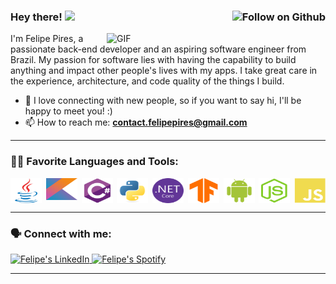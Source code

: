 ### Hey there! <img src="https://media.giphy.com/media/hvRJCLFzcasrR4ia7z/giphy.gif" width="25px"><a href="https://github.com/piresflp/"><img align="right" src="https://img.shields.io/github/followers/piresflp?style=social&logo=github" alt="Follow on Github"></a>

<img align="right" alt="GIF" src="https://res.cloudinary.com/practicaldev/image/fetch/s--uxqgfA7M--/c_limit%2Cf_auto%2Cfl_progressive%2Cq_66%2Cw_880/https://dev-to-uploads.s3.amazonaws.com/uploads/articles/idrudmils3eo9di1a59u.gif" width="350px" height=""/>

I'm Felipe Pires, a passionate back-end developer and an aspiring software engineer from Brazil. My passion for software lies with having the capability to build anything and impact other people's lives with my apps. I take great care in the experience, architecture, and code quality of the things I build.


- 💬 I love connecting with new people, so if you want to say hi, I'll be happy to meet you! :)
-  📫 How to reach me: **contact.felipepires@gmail.com**

---
### 👨‍💻 Favorite Languages and Tools:
<div style="display: flex; justify-content: space-between;">
	 <img align="center" title="Java" alt="" height="40" width="50" src="https://raw.githubusercontent.com/devicons/devicon/master/icons/java/java-original.svg">
	 <img align="center" title="Kotlin" alt="" height="35" width="50" src="https://raw.githubusercontent.com/devicons/devicon/00f02ef57fb7601fd1ddcc2fe6fe670fef3ae3e4/icons/kotlin/kotlin-original.svg">	 
  <img align="center" title="Csharp" alt="" height="40" width="50" src="https://raw.githubusercontent.com/devicons/devicon/master/icons/csharp/csharp-original.svg">
  <img align="center" title="Python" alt="" height="40" width="50" src="https://raw.githubusercontent.com/devicons/devicon/master/icons/python/python-original.svg">
  <img align="center" title="ASP.NET" alt="" height="40" width="50" src="https://raw.githubusercontent.com/devicons/devicon/master/icons/dotnetcore/dotnetcore-original.svg">  
  <img align="center" title="Tensorflow" alt="" height="40" width="50" src="https://raw.githubusercontent.com/devicons/devicon/00f02ef57fb7601fd1ddcc2fe6fe670fef3ae3e4/icons/tensorflow/tensorflow-original.svg">
  <img align="center" title="Android" alt="" height="40" width="50" src="https://raw.githubusercontent.com/devicons/devicon/00f02ef57fb7601fd1ddcc2fe6fe670fef3ae3e4/icons/android/android-original.svg"> 
  <img align="center" title="NodeJS" alt="" height="40" width="50" src="https://raw.githubusercontent.com/devicons/devicon/master/icons/nodejs/nodejs-original.svg">  
  <img align="center" title="JavaScript" alt="" height="40" width="50" src="https://raw.githubusercontent.com/devicons/devicon/master/icons/javascript/javascript-plain.svg">  
  
</div>

---
### 🗣️ Connect with me:
<div>
	<a target="_blank" href="https://www.linkedin.com/in/felipe-pires-araujo/"> <img alt="Felipe's LinkedIn" src="https://img.shields.io/badge/LinkedIn-0077B5?style=for-the-badge&logo=linkedin&logoColor=white">
	</a>
	<a target="_blank" href="https://open.spotify.com/user/12174767337?si=2dd587e629eb41c6">  <img alt="Felipe's Spotify" src="https://img.shields.io/badge/_Spotify_-1ED760?style=for-the-badge&logo=spotify"/>
	</a>
</div>

---
